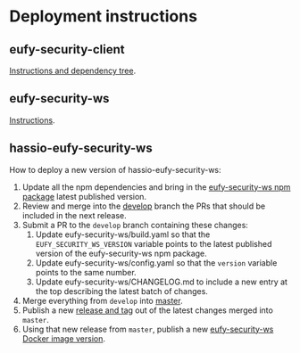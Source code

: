 # Deployment instructions

## eufy-security-client

[Instructions and dependency tree](https://github.com/bropat/eufy-security-client/tree/develop/docs/deployment.md).

## eufy-security-ws

[Instructions](https://github.com/bropat/eufy-security-ws/tree/develop/docs/deployment.md).

## hassio-eufy-security-ws

How to deploy a new version of hassio-eufy-security-ws:

1. Update all the npm dependencies and bring in the [eufy-security-ws npm package](https://www.npmjs.com/package/eufy-security-client) latest published version.
2. Review and merge into the [develop](https://github.com/bropat/hassio-eufy-security-ws/tree/develop) branch the PRs that should be included in the next release.
3. Submit a PR to the `develop` branch containing these changes:
   1. Update eufy-security-ws/build.yaml so that the `EUFY_SECURITY_WS_VERSION` variable points to the latest published version of the eufy-security-ws npm package.
   2. Update eufy-security-ws/config.yaml so that the `version` variable points to the same number.
   3. Update eufy-security-ws/CHANGELOG.md to include a new entry at the top describing the latest batch of changes.
4. Merge everything from `develop` into [master](https://github.com/bropat/hassio-eufy-security-ws/tree/master).
5. Publish a new [release and tag](https://github.com/bropat/eufy-security-ws/releases/new) out of the latest changes merged into `master`.
6. Using that new release from `master`, publish a new [eufy-security-ws Docker image version](https://hub.docker.com/r/bropat/eufy-security-ws).

